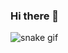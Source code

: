 ### Hi there 👋
![snake gif](htt#ps://github.com/tatis35/tatis35/blob/output/github-contribution-grid-snake.gif)

